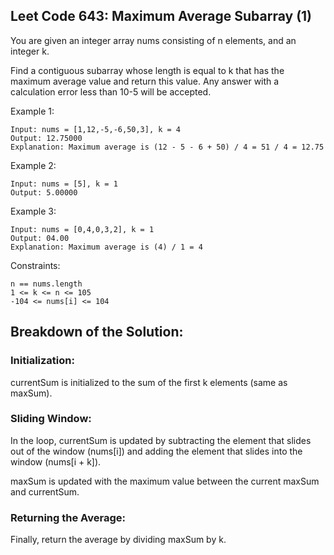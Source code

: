 ## Leet Code 643: Maximum Average Subarray (1)
You are given an integer array nums consisting of n elements, and an integer k.

Find a contiguous subarray whose length is equal to k that has the maximum average value and return this value. Any answer with a calculation error less than 10-5 will be accepted.


Example 1:

```plaintext
Input: nums = [1,12,-5,-6,50,3], k = 4
Output: 12.75000
Explanation: Maximum average is (12 - 5 - 6 + 50) / 4 = 51 / 4 = 12.75
```

Example 2:
```plaintext
Input: nums = [5], k = 1
Output: 5.00000
```

Example 3:
```plaintext
Input: nums = [0,4,0,3,2], k = 1
Output: 04.00
Explanation: Maximum average is (4) / 1 = 4
```

Constraints:

```plaintext
n == nums.length
1 <= k <= n <= 105
-104 <= nums[i] <= 104
```


## Breakdown of the Solution:

### Initialization:

currentSum is initialized to the sum of the first k elements (same as maxSum).

### Sliding Window:

In the loop, currentSum is updated by subtracting the element that slides out of the window (nums[i]) and adding the element that slides into the window (nums[i + k]).

maxSum is updated with the maximum value between the current maxSum and currentSum.

### Returning the Average:

Finally, return the average by dividing maxSum by k.